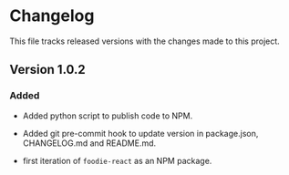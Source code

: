 # Changelog

This file tracks released versions with the changes made to this project.

## Version 1.0.2

### Added

- Added python script to publish code to NPM.
- Added git pre-commit hook to update version in package.json, CHANGELOG.md and README.md.

- first iteration of `foodie-react` as an NPM package.

